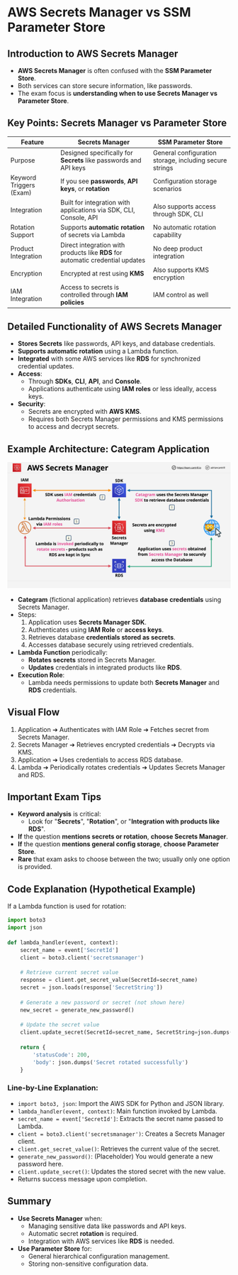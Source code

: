 # AWS Secrets Manager vs SSM Parameter Store

## Introduction to AWS Secrets Manager

- **AWS Secrets Manager** is often confused with the **SSM Parameter Store**.
- Both services can store secure information, like passwords.
- The exam focus is **understanding when to use Secrets Manager vs Parameter Store**.

## Key Points: Secrets Manager vs Parameter Store

| Feature                 | Secrets Manager                                                                | SSM Parameter Store                                     |
| ----------------------- | ------------------------------------------------------------------------------ | ------------------------------------------------------- |
| Purpose                 | Designed specifically for **Secrets** like passwords and API keys              | General configuration storage, including secure strings |
| Keyword Triggers (Exam) | If you see **passwords**, **API keys**, or **rotation**                        | Configuration storage scenarios                         |
| Integration             | Built for integration with applications via SDK, CLI, Console, API             | Also supports access through SDK, CLI                   |
| Rotation Support        | Supports **automatic rotation** of secrets via Lambda                          | No automatic rotation capability                        |
| Product Integration     | Direct integration with products like **RDS** for automatic credential updates | No deep product integration                             |
| Encryption              | Encrypted at rest using **KMS**                                                | Also supports KMS encryption                            |
| IAM Integration         | Access to secrets is controlled through **IAM policies**                       | IAM control as well                                     |

## Detailed Functionality of AWS Secrets Manager

- **Stores Secrets** like passwords, API keys, and database credentials.
- **Supports automatic rotation** using a Lambda function.
- **Integrated** with some AWS services like **RDS** for synchronized credential updates.
- **Access**:
  - Through **SDKs**, **CLI**, **API**, and **Console**.
  - Applications authenticate using **IAM roles** or less ideally, access keys.
- **Security**:
  - Secrets are encrypted with **AWS KMS**.
  - Requires both Secrets Manager permissions and KMS permissions to access and decrypt secrets.

## Example Architecture: Categram Application

![alt text](./Images/image.png)

- **Categram** (fictional application) retrieves **database credentials** using Secrets Manager.
- Steps:
  1. Application uses **Secrets Manager SDK**.
  2. Authenticates using **IAM Role** or **access keys**.
  3. Retrieves database **credentials stored as secrets**.
  4. Accesses database securely using retrieved credentials.
- **Lambda Function** periodically:
  - **Rotates secrets** stored in Secrets Manager.
  - **Updates** credentials in integrated products like **RDS**.
- **Execution Role**:
  - Lambda needs permissions to update both **Secrets Manager** and **RDS** credentials.

## Visual Flow

1. Application ➔ Authenticates with IAM Role ➔ Fetches secret from Secrets Manager.
2. Secrets Manager ➔ Retrieves encrypted credentials ➔ Decrypts via KMS.
3. Application ➔ Uses credentials to access RDS database.
4. Lambda ➔ Periodically rotates credentials ➔ Updates Secrets Manager and RDS.

## Important Exam Tips

- **Keyword analysis** is critical:
  - Look for "**Secrets**", "**Rotation**", or "**Integration with products like RDS**".
- **If** the question **mentions secrets or rotation**, **choose Secrets Manager**.
- **If** the question **mentions general config storage**, **choose Parameter Store**.
- **Rare** that exam asks to choose between the two; usually only one option is provided.

## Code Explanation (Hypothetical Example)

If a Lambda function is used for rotation:

```python
import boto3
import json

def lambda_handler(event, context):
    secret_name = event['SecretId']
    client = boto3.client('secretsmanager')

    # Retrieve current secret value
    response = client.get_secret_value(SecretId=secret_name)
    secret = json.loads(response['SecretString'])

    # Generate a new password or secret (not shown here)
    new_secret = generate_new_password()

    # Update the secret value
    client.update_secret(SecretId=secret_name, SecretString=json.dumps(new_secret))

    return {
        'statusCode': 200,
        'body': json.dumps('Secret rotated successfully')
    }
```

### Line-by-Line Explanation:

- `import boto3, json`: Import the AWS SDK for Python and JSON library.
- `lambda_handler(event, context)`: Main function invoked by Lambda.
- `secret_name = event['SecretId']`: Extracts the secret name passed to Lambda.
- `client = boto3.client('secretsmanager')`: Creates a Secrets Manager client.
- `client.get_secret_value()`: Retrieves the current value of the secret.
- `generate_new_password()`: (Placeholder) You would generate a new password here.
- `client.update_secret()`: Updates the stored secret with the new value.
- Returns success message upon completion.

## Summary

- **Use Secrets Manager** when:
  - Managing sensitive data like passwords and API keys.
  - Automatic secret **rotation** is required.
  - Integration with AWS services like **RDS** is needed.
- **Use Parameter Store** for:
  - General hierarchical configuration management.
  - Storing non-sensitive configuration data.
